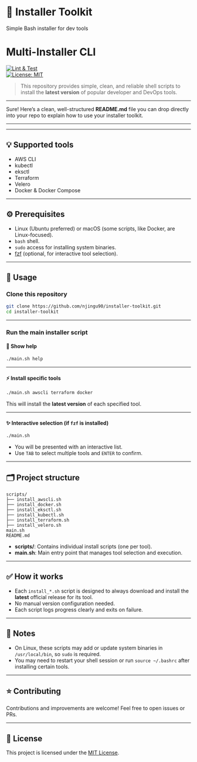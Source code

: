 #  🚀 Installer Toolkit
Simple Bash installer for dev tools
# Multi-Installer CLI

[![Lint & Test](https://github.com/owner/repo/actions/workflows/lint-and-test.yml/badge.svg)](https://github.com/owner/repo/actions/workflows/lint-and-test.yml)  
[![License: MIT](https://img.shields.io/badge/License-MIT-yellow.svg)](LICENSE)  

> This repository provides simple, clean, and reliable shell scripts to install the **latest version** of popular developer and DevOps tools.

---

Sure! Here’s a clean, well-structured **README.md** file you can drop directly into your repo to explain how to use your installer toolkit.

---

---

## 💡 Supported tools

* AWS CLI
* kubectl
* eksctl
* Terraform
* Velero
* Docker & Docker Compose

---

## ⚙️ Prerequisites

* Linux (Ubuntu preferred) or macOS (some scripts, like Docker, are Linux-focused).
* `bash` shell.
* `sudo` access for installing system binaries.
* [fzf](https://github.com/junegunn/fzf) (optional, for interactive tool selection).

---

## 🚀 Usage

### Clone this repository

```bash
git clone https://github.com/njingu90/installer-toolkit.git
cd installer-toolkit
```

---

### Run the main installer script

#### 📄 Show help

```bash
./main.sh help
```

---

#### ⚡ Install specific tools

```bash
./main.sh awscli terraform docker
```

This will install the **latest version** of each specified tool.

---

#### ✨ Interactive selection (if `fzf` is installed)

```bash
./main.sh
```

* You will be presented with an interactive list.
* Use `TAB` to select multiple tools and `ENTER` to confirm.

---

## 🗂️ Project structure

```
scripts/
├── install_awscli.sh
├── install_docker.sh
├── install_eksctl.sh
├── install_kubectl.sh
├── install_terraform.sh
├── install_velero.sh
main.sh
README.md
```

* **scripts/**: Contains individual install scripts (one per tool).
* **main.sh**: Main entry point that manages tool selection and execution.

---

## ✅ How it works

* Each `install_*.sh` script is designed to always download and install the **latest** official release for its tool.
* No manual version configuration needed.
* Each script logs progress clearly and exits on failure.

---

## 💬 Notes

* On Linux, these scripts may add or update system binaries in `/usr/local/bin`, so `sudo` is required.
* You may need to restart your shell session or run `source ~/.bashrc` after installing certain tools.

---

## ⭐ Contributing

Contributions and improvements are welcome! Feel free to open issues or PRs.

---

## 📄 License

This project is licensed under the [MIT License](LICENSE).

